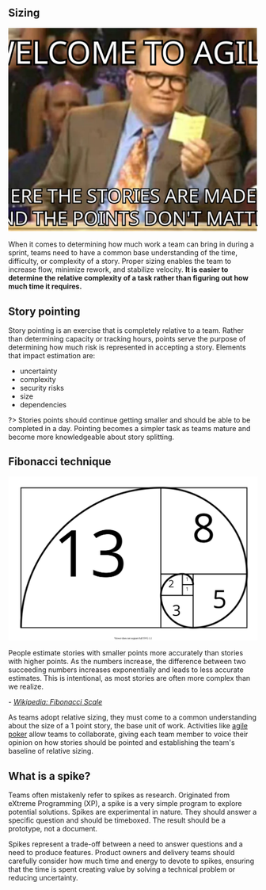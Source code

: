 ## Sizing

![](img4/agile-points.svg ':size=380 :class=img-center')

When it comes to determining how much work a team can bring in during a sprint, teams need to have a common base understanding of the time, difficulty, or complexity of a story. Proper sizing enables the team to increase flow, minimize rework, and stabilize velocity. **It is easier to determine the relative complexity of a task rather than figuring out how much time it requires.**

## Story pointing
Story pointing is an exercise that is completely relative to a team. Rather than determining capacity or tracking hours, points serve the purpose of determining how much risk is represented in accepting a story. Elements that impact estimation are:

- uncertainty
- complexity
- security risks
- size
- dependencies

?> Stories points should continue getting smaller and should be able to be completed in a day. Pointing becomes a simpler task as teams mature and become more knowledgeable about story splitting.

## Fibonacci technique

![A Fibonacci spiral split into segments with each segment labeled by a number in the Fibonacci sequence. 1, 1, 2, 3, 5, 8, 13](img4/agile-fib.svg)

People estimate stories with smaller points more accurately than stories with higher points. As the numbers increase, the difference between two succeeding numbers increases exponentially and leads to less accurate estimates. This is intentional, as most stories are often more complex than we realize.

_- [Wikipedia: Fibonacci Scale](https://en.wikipedia.org/wiki/Fibonacci_scale_(agile))_

As teams adopt relative sizing, they must come to a common understanding about the size of a 1 point story, the base unit of work. Activities like [agile poker](https://scrumpoker.online/) allow teams to collaborate, giving each team member to voice their opinion on how stories should be pointed and establishing the team's baseline of relative sizing.

## What is a spike?
Teams often mistakenly refer to spikes as research. Originated from eXtreme Programming (XP), a spike is a very simple program to explore potential solutions. Spikes are experimental in nature. They should answer a specific question and should be timeboxed. The result should be a prototype, not a document.

Spikes represent a trade-off between a need to answer questions and a need to produce features. Product owners and delivery teams should carefully consider how much time and energy to devote to spikes, ensuring that the time is spent creating value by solving a technical problem or reducing uncertainty.

